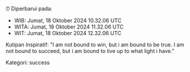 ⏰ Diperbarui pada:
- WIB: Jumat, 18 Oktober 2024 10.32.06 UTC
- WITA: Jumat, 18 Oktober 2024 11.32.06 UTC
- WIT: Jumat, 18 Oktober 2024 12.32.06 UTC

Kutipan Inspiratif:
"I am not bound to win, but i am bound to be true. I am not bound to succeed, but i am bound to live up to what light i have."


Kategori: success


